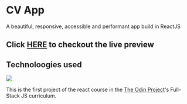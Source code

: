 # CV App

A beautiful, responsive, accessible and performant app build in ReactJS

## Click [HERE](https://cv-application-nine-tau.vercel.app/) to checkout the live preview

## Technoloogies used

<p>
  <a href="https://skillicons.dev">
    <img src="https://skillicons.dev/icons?i=css,html,javascript,react,vite,git,vercel" />
  </a>
</p>



This is the first project of the react course in the [The Odin Project](https://www.theodinproject.com/)'s Full-Stack JS curriculum.

